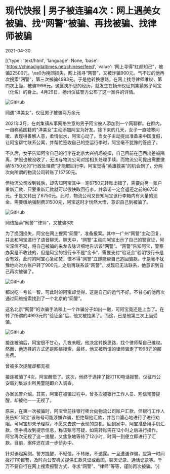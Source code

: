 # 现代快报 | 男子被连骗4次：网上遇美女被骗、找“网警”被骗、再找被骗、找律师被骗

2021-04-30

[{'type': 'text/html', 'language': None, 'base': 'https://chinadigitaltimes.net/chinese/feed', 'value': '网上寻得“红颜知己”，被骗22500元。\xa0为挽回损失，网上找寻“网警”，又被诈骗900元。气不过的他再次搜索“网警”，第三次被骗4993元。于是他转换思路，在网上找寻律师维权，第四次上当，被骗1998元。这匪夷所思的经历，就发生在扬州仪征刘集镇男子阿宝（化名）的身上。4月29日，扬州仪征警方公布了这一案件的详情。

![GitHub](https://chinadigitaltimes.net/chinese/files/2021/04/post-665474-608be1a52f19b.)

网遇“洋美女”，仪征男子被骗两万余元

2021年3月，在刘集镇从事网络生意的男子阿宝被人添加到一个网聊群。在群内，一自称英国籍的“洋美女”主动添加阿宝为好友。接下来的几天，女子一直嘘寒问暖、表现得善解人意，柔情似水，阿宝心动了。当女子主动提出准备来中国度假，让阿宝帮忙联系公寓，并帮忙签收自己的空运行李时，阿宝毫不犹豫的答应了。

不久后，女子告知阿宝自己的行李在北京大兴机场被扣，自己目前在巴西出差被隔离，护照也被没收了，无法与物流公司对接相关处理手续。而物流公司提出需要缴纳15750元的“行政处理费”才能取回行李。阿宝觉得“英雄救美”的机会到了，分两次向所谓的物流公司转账了15750元。

但物流公司收到钱后，却告知阿宝其中一笔6750元转账出错了，需要向另一账户重新汇款，只要重新汇款就可以很快取回行李，并承诺一定会退还之前的6750元。于是又转出了6750元。此时，物流公司又告知阿宝该行李箱内有大量的现金，需要缴纳强制费31500元，阿宝这时才恍然大悟，意识自己到被骗了。

![GitHub](https://chinadigitaltimes.net/chinese/files/2021/04/post-665474-608be1a60f428.)

网络搜索“网警”“律师”，又被骗3次

为了挽回损失，阿宝在网上搜索“网警”，准备报案。其中一广州“网警”主动回复，并且和阿宝进行了语音聊天。聊天中，“网警”主动向阿宝出示了自己的警官证，阿宝深信不疑，将自己被骗的来龙去脉详细地告诉该“网警”。“网警”告知阿宝，警察办案是不收钱的，但是阿宝的银行卡不是“金卡”，需要支付“验证金”验明银行卡是否有效。此时的阿宝心急如焚，恨不得“网警”立即能帮自己追回骗款。于是毫不犹豫地向对方账户转了900元，之后再联系该“网警”，发现已无法联系，他意识到自己再次被骗了。

![GitHub](https://chinadigitaltimes.net/chinese/files/2021/04/post-665474-608be1a66d84a.)

都说吃一亏长一智，可此时的阿宝却觉得，这是自己的运气不好。不甘心的他再次通过网络搜索找到了一个北京的“网警”。

这名北京“网警”的诈骗手法和上一个诈骗分子如出一辙，可阿宝竟还是上当了。在转了所谓的4993元的“验证金”后，他又被拉黑了。而这，已是他第三次上当受骗。

![GitHub](https://chinadigitaltimes.net/chinese/files/2021/04/post-665474-608be1a6bfc5a.)

接连被骗后，阿宝很不甘心，几夜未眠，他决定转换思路，找个律师帮自己维权。然而，他选择的方式还是网络搜索，最终，他又被所谓的律师骗走了1998元的服务费。

曾被多次提醒却都无视

接连被骗了4次，阿宝醒悟了。这次，他终于选择了拨打110电话报警。仪征市公安局刘集派出所民警随即介入调查。

办案民警介绍，其实，阿宝在被骗过程中，曾多次被银行工作人员、短信预警提醒，却被他一一无视了。

原来，在第一次被骗时，阿宝曾前往银行柜台向物流公司账户汇款，但银行工作人员告知“阿宝”该账号可能涉嫌诈骗，拒绝帮他汇款，并苦口婆心地进行了进行劝阻。可阿宝却未予理睬，不愿失去这一表现的良机。回到家中，阿宝准备用手机汇款，但手机收到提示信息，称该账号可疑，如需转账需在12小时之后进行操作。阿宝再次无视了这一提醒，又焦急地等待了12小时，时间一到便立即进行了汇款。目前，案件还在进一步侦办中。

针对该起案例，警方提醒，不轻信，不转账，不透露。一旦遭遇诈骗，应第一时间拨打110报警，及时向公安机关提供汇款凭证或截图，聊天记录、通话记录等。千万不要自行在网上搜索报警方式、寻求“网警”、“律师”等等，谨防再次被骗。'}]